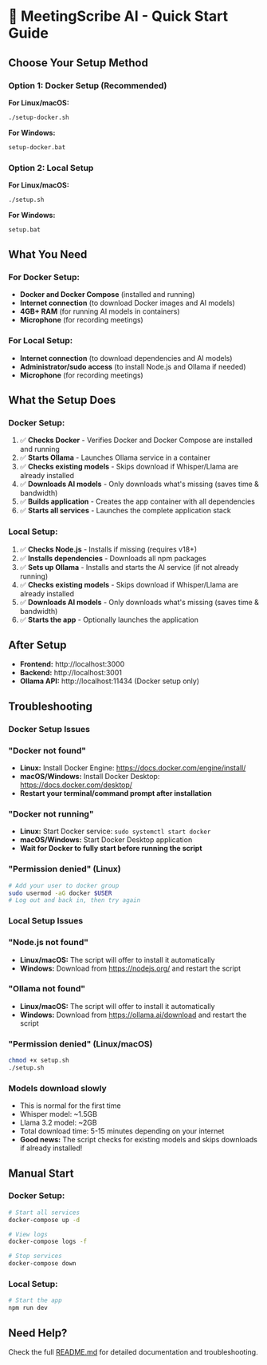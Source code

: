 # 🚀 MeetingScribe AI - Quick Start Guide

## Choose Your Setup Method

### Option 1: Docker Setup (Recommended)

**For Linux/macOS:**
```bash
./setup-docker.sh
```

**For Windows:**
```cmd
setup-docker.bat
```

### Option 2: Local Setup

**For Linux/macOS:**
```bash
./setup.sh
```

**For Windows:**
```cmd
setup.bat
```

## What You Need

### For Docker Setup:
- **Docker and Docker Compose** (installed and running)
- **Internet connection** (to download Docker images and AI models)
- **4GB+ RAM** (for running AI models in containers)
- **Microphone** (for recording meetings)

### For Local Setup:
- **Internet connection** (to download dependencies and AI models)
- **Administrator/sudo access** (to install Node.js and Ollama if needed)
- **Microphone** (for recording meetings)

## What the Setup Does

### Docker Setup:
1. ✅ **Checks Docker** - Verifies Docker and Docker Compose are installed and running
2. ✅ **Starts Ollama** - Launches Ollama service in a container
3. ✅ **Checks existing models** - Skips download if Whisper/Llama are already installed
4. ✅ **Downloads AI models** - Only downloads what's missing (saves time & bandwidth)
5. ✅ **Builds application** - Creates the app container with all dependencies
6. ✅ **Starts all services** - Launches the complete application stack

### Local Setup:
1. ✅ **Checks Node.js** - Installs if missing (requires v18+)
2. ✅ **Installs dependencies** - Downloads all npm packages
3. ✅ **Sets up Ollama** - Installs and starts the AI service (if not already running)
4. ✅ **Checks existing models** - Skips download if Whisper/Llama are already installed
5. ✅ **Downloads AI models** - Only downloads what's missing (saves time & bandwidth)
6. ✅ **Starts the app** - Optionally launches the application

## After Setup

- **Frontend:** http://localhost:3000
- **Backend:** http://localhost:3001
- **Ollama API:** http://localhost:11434 (Docker setup only)

## Troubleshooting

### Docker Setup Issues

### "Docker not found"
- **Linux:** Install Docker Engine: https://docs.docker.com/engine/install/
- **macOS/Windows:** Install Docker Desktop: https://docs.docker.com/desktop/
- **Restart your terminal/command prompt after installation**

### "Docker not running"
- **Linux:** Start Docker service: `sudo systemctl start docker`
- **macOS/Windows:** Start Docker Desktop application
- **Wait for Docker to fully start before running the script**

### "Permission denied" (Linux)
```bash
# Add your user to docker group
sudo usermod -aG docker $USER
# Log out and back in, then try again
```

### Local Setup Issues

### "Node.js not found"
- **Linux/macOS:** The script will offer to install it automatically
- **Windows:** Download from https://nodejs.org/ and restart the script

### "Ollama not found"
- **Linux/macOS:** The script will offer to install it automatically
- **Windows:** Download from https://ollama.ai/download and restart the script

### "Permission denied" (Linux/macOS)
```bash
chmod +x setup.sh
./setup.sh
```

### Models download slowly
- This is normal for the first time
- Whisper model: ~1.5GB
- Llama 3.2 model: ~2GB
- Total download time: 5-15 minutes depending on your internet
- **Good news:** The script checks for existing models and skips downloads if already installed!

## Manual Start

### Docker Setup:
```bash
# Start all services
docker-compose up -d

# View logs
docker-compose logs -f

# Stop services
docker-compose down
```

### Local Setup:
```bash
# Start the app
npm run dev
```

## Need Help?

Check the full [README.md](README.md) for detailed documentation and troubleshooting.